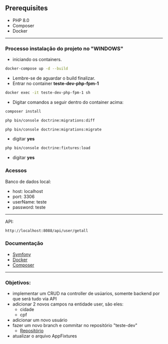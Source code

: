 ## Prerequisites
- PHP 8.0
- Composer
- Docker

--------------------
### Processo instalação do projeto no "**WINDOWS**"

- iniciando os containers.

```sh
docker-compose up -d --build
```
- Lembre-se de aguardar o build finalizar.
- Entrar no container **teste-dev-php-fpm-1**

```sh
docker exec -it teste-dev-php-fpm-1 sh
```
- Digitar comandos a seguir dentro do container acima:


```sh
composer install
```

```sh
php bin/console doctrine:migrations:diff
```

```sh
php bin/console doctrine:migrations:migrate
```

- digitar **yes**

```sh
php bin/console doctrine:fixtures:load
```
- digitar **yes**

### Acessos
Banco de dados local:
- host: localhost
- port: 3306
- userName: teste
- password: teste
--------------------
API:

```sh 
http://localhost:8088/api/user/getall
```
 
### Documentação
- [Symfony](https://symfony.com/doc/current/doctrine.html)
- [Docker](https://docs.docker.com/)
- [Composer](https://getcomposer.org/)

------------------------------------
### Objetivos:
- implementar um CRUD na controller de usúarios, somente backend por que será tudo via API
- adicionar 2 novos campos na entidade user, são eles:
  - cidade
  - cpf
- adicionar um novo usuário
- fazer um novo branch e commitar no repositório "teste-dev"
  - [Repositório](https://github.com/denakop/teste-dev)
- atualizar o arquivo AppFixtures
